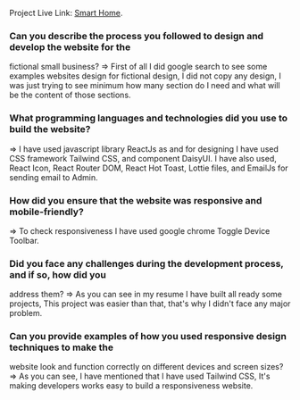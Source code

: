 
Project Live Link: [Smart Home](https://smart-insaid.netlify.app).

### Can you describe the process you followed to design and develop the website for the
fictional small business?
=> First of all I did google search to see some examples websites design for fictional design, I did not copy any design, I was just trying to see minimum how many section do I need and what will be the content of those sections.

### What programming languages and technologies did you use to build the website?
=> I have used javascript library ReactJs as and for designing I have used CSS framework Tailwind CSS, and component DaisyUI. I have also used, React Icon, React Router DOM, React Hot Toast, Lottie files, and EmailJs for sending email to Admin.

### How did you ensure that the website was responsive and mobile-friendly?
=> To check responsiveness I have used google chrome Toggle Device Toolbar.

### Did you face any challenges during the development process, and if so, how did you
address them?
=> As you can see in my resume I have built all ready some projects, This project was easier than that, that's why I didn't face any major problem.

### Can you provide examples of how you used responsive design techniques to make the
website look and function correctly on different devices and screen sizes?
=> As you can see, I have mentioned that I have used Tailwind CSS, It's making developers works easy to build a responsiveness website.

